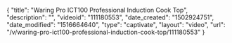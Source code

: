 {
    "title": "Waring Pro ICT100 Professional Induction Cook Top",
    "description": "",
    "videoid": "111180553",
    "date_created": "1502924751",
    "date_modified": "1516664640",
    "type": "captivate",
    "layout": "video",
    "url": "\/v\/waring-pro-ict100-professional-induction-cook-top\/111180553"
}